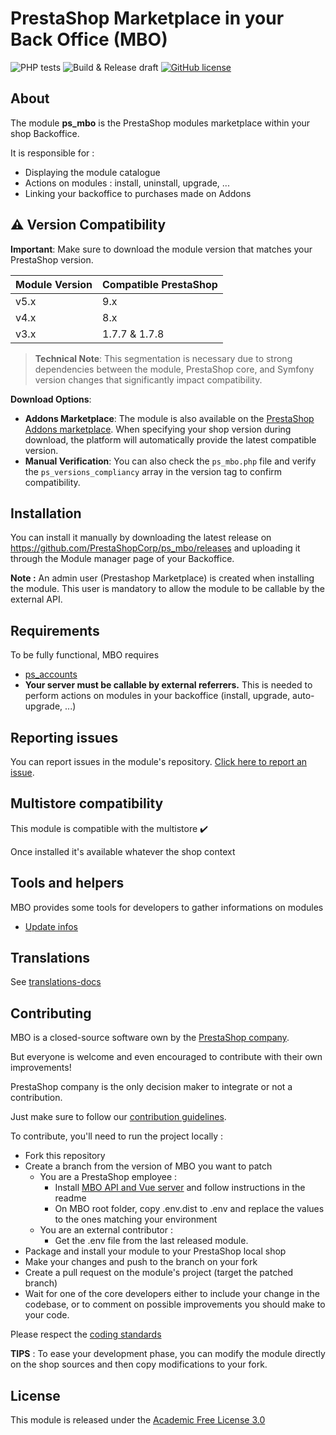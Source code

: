 # PrestaShop Marketplace in your Back Office (MBO)

![PHP tests](https://github.com/PrestaShopCorp/ps_mbo/workflows/PHP%20tests/badge.svg)
![Build & Release draft](https://github.com/PrestaShopCorp/ps_mbo/workflows/Build%20&%20Release%20draft/badge.svg)
[![GitHub license](https://img.shields.io/github/license/PrestaShopCorp/ps_mbo)](https://github.com/PrestaShopCorp/ps_mbo/LICENSE.md)

## About

The module **ps_mbo** is the PrestaShop modules marketplace within your shop Backoffice.

It is responsible for :

- Displaying the module catalogue
- Actions on modules : install, uninstall, upgrade, ...
- Linking your backoffice to purchases made on Addons

## ⚠️ Version Compatibility

**Important**: Make sure to download the module version that matches your PrestaShop version.

| Module Version | Compatible PrestaShop |
|----------------|-----------------------|
| v5.x           | 9.x                   |
| v4.x           | 8.x                   |
| v3.x           | 1.7.7 & 1.7.8         |

> **Technical Note**: This segmentation is necessary due to strong dependencies between the module, PrestaShop core, and Symfony version changes that significantly impact compatibility.

**Download Options**:
- **Addons Marketplace**: The module is also available on the [PrestaShop Addons marketplace](https://addons.prestashop.com/en/marketplace-builder/39574-prestashop-marketplace-in-your-back-office.html). When specifying your shop version during download, the platform will automatically provide the latest compatible version.
- **Manual Verification**: You can also check the `ps_mbo.php` file and verify the `ps_versions_compliancy` array in the version tag to confirm compatibility.

## Installation

You can install it manually by downloading the latest release on https://github.com/PrestaShopCorp/ps_mbo/releases and uploading it through the Module manager page of your Backoffice.

**Note :** An admin user (Prestashop Marketplace) is created when installing the module. This user is mandatory to allow the module to be callable by the external API.  

## Requirements

To be fully functional, MBO requires

- [ps_accounts][ps_accounts]
- **Your server must be callable by external referrers.** This is needed to perform actions on modules in your backoffice (install, upgrade, auto-upgrade, ...)

## Reporting issues

You can report issues in the module's repository. [Click here to report an issue][report-issue].

## Multistore compatibility

This module is compatible with the multistore :heavy_check_mark:

Once installed it's available whatever the shop context

## Tools and helpers

MBO provides some tools for developers to gather informations on modules

- [Update infos][tools-update-infos]

## Translations

See [translations-docs][translations-docs]

## Contributing

MBO is a closed-source software own by the [PrestaShop company][prestashop].

But everyone is welcome and even encouraged to contribute with their own improvements!

PrestaShop company is the only decision maker to integrate or not a contribution.

Just make sure to follow our [contribution guidelines][contribution-guidelines].

To contribute, you'll need to run the project locally :

- Fork this repository
- Create a branch from the version of MBO you want to patch
  - You are a PrestaShop employee : 
    - Install [MBO API and Vue server][mbo-api-and-vue] and follow instructions in the readme 
    - On MBO root folder, copy .env.dist to .env and replace the values to the ones matching your environment
  - You are an external contributor :
    - Get the .env file from the last released module.
- Package and install your module to your PrestaShop local shop
- Make your changes and push to the branch on your fork
- Create a pull request on the module's project (target the patched branch)
- Wait for one of the core developers either to include your change in the codebase, or to comment on possible improvements you should make to your code.

Please respect the [coding standards][coding-standards]

**TIPS** : To ease your development phase, you can modify the module directly on the shop sources and then copy modifications to your fork.


## License

This module is released under the [Academic Free License 3.0][AFL-3.0] 

[report-issue]: https://github.com/PrestaShopCorp/ps_mbo/issues/new
[prestashop]: https://www.prestashop.com/
[ps_accounts]: https://github.com/PrestaShopCorp/ps_accounts
[contribution-guidelines]: https://devdocs.prestashop.com/1.7/contribute/contribution-guidelines/project-modules/
[mbo-api-and-vue]: https://github.com/PrestaShopCorp/mbo.prestashop.com
[coding-standards]: https://devdocs.prestashop.com/1.7/development/coding-standards/
[AFL-3.0]: https://opensource.org/licenses/AFL-3.0
[translations-docs]: docs/translations.md
[tools-update-infos]: docs/tools-update-infos.md
